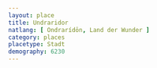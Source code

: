 ```yaml
---
layout: place
title: Undraridor
natlang: [ Ondrarídōn, Land der Wunder ]
category: places
placetype: Stadt
demography: 6230
---
```


